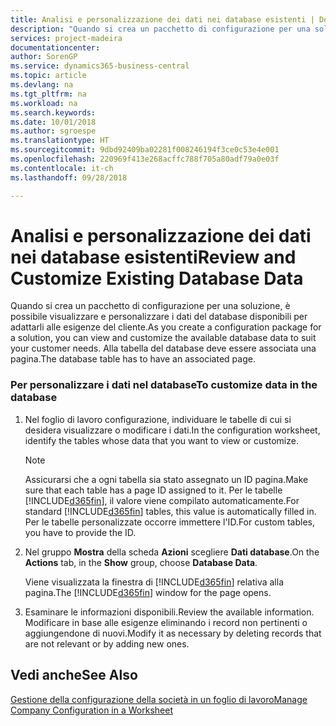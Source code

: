 ```yaml
---
title: Analisi e personalizzazione dei dati nei database esistenti | Documenti Microsoft
description: "Quando si crea un pacchetto di configurazione per una soluzione, è possibile visualizzare e personalizzare i dati del database disponibili per adattarli alle esigenze del cliente. Alla tabella del database deve essere associata una pagina."
services: project-madeira
documentationcenter: 
author: SorenGP
ms.service: dynamics365-business-central
ms.topic: article
ms.devlang: na
ms.tgt_pltfrm: na
ms.workload: na
ms.search.keywords: 
ms.date: 10/01/2018
ms.author: sgroespe
ms.translationtype: HT
ms.sourcegitcommit: 9dbd92409ba02281f008246194f3ce0c53e4e001
ms.openlocfilehash: 220969f413e268acffc788f705a80adf79a0e03f
ms.contentlocale: it-ch
ms.lasthandoff: 09/28/2018

---
```

# <a name="review-and-customize-existing-database-data"></a><span data-ttu-id="2211a-104">Analisi e personalizzazione dei dati nei database esistenti</span><span class="sxs-lookup"><span data-stu-id="2211a-104">Review and Customize Existing Database Data</span></span>
<span data-ttu-id="2211a-105">Quando si crea un pacchetto di configurazione per una soluzione, è possibile visualizzare e personalizzare i dati del database disponibili per adattarli alle esigenze del cliente.</span><span class="sxs-lookup"><span data-stu-id="2211a-105">As you create a configuration package for a solution, you can view and customize the available database data to suit your customer needs.</span></span> <span data-ttu-id="2211a-106">Alla tabella del database deve essere associata una pagina.</span><span class="sxs-lookup"><span data-stu-id="2211a-106">The database table has to have an associated page.</span></span>  

### <a name="to-customize-data-in-the-database"></a><span data-ttu-id="2211a-107">Per personalizzare i dati nel database</span><span class="sxs-lookup"><span data-stu-id="2211a-107">To customize data in the database</span></span>  

1.  <span data-ttu-id="2211a-108">Nel foglio di lavoro configurazione, individuare le tabelle di cui si desidera visualizzare o modificare i dati.</span><span class="sxs-lookup"><span data-stu-id="2211a-108">In the configuration worksheet, identify the tables whose data that you want to view or customize.</span></span>  

    > [!NOTE]  
    >  <span data-ttu-id="2211a-109">Assicurarsi che a ogni tabella sia stato assegnato un ID pagina.</span><span class="sxs-lookup"><span data-stu-id="2211a-109">Make sure that each table has a page ID assigned to it.</span></span> <span data-ttu-id="2211a-110">Per le tabelle [!INCLUDE[d365fin](includes/d365fin_md.md)], il valore viene compilato automaticamente.</span><span class="sxs-lookup"><span data-stu-id="2211a-110">For standard [!INCLUDE[d365fin](includes/d365fin_md.md)] tables, this value is automatically filled in.</span></span> <span data-ttu-id="2211a-111">Per le tabelle personalizzate occorre immettere l'ID.</span><span class="sxs-lookup"><span data-stu-id="2211a-111">For custom tables, you have to provide the ID.</span></span>  

2.  <span data-ttu-id="2211a-112">Nel gruppo **Mostra** della scheda **Azioni** scegliere **Dati database**.</span><span class="sxs-lookup"><span data-stu-id="2211a-112">On the **Actions** tab, in the **Show** group, choose **Database Data**.</span></span>  

     <span data-ttu-id="2211a-113">Viene visualizzata la finestra di [!INCLUDE[d365fin](includes/d365fin_md.md)] relativa alla pagina.</span><span class="sxs-lookup"><span data-stu-id="2211a-113">The [!INCLUDE[d365fin](includes/d365fin_md.md)] window for the page opens.</span></span>  

3.  <span data-ttu-id="2211a-114">Esaminare le informazioni disponibili.</span><span class="sxs-lookup"><span data-stu-id="2211a-114">Review the available information.</span></span> <span data-ttu-id="2211a-115">Modificare in base alle esigenze eliminando i record non pertinenti o aggiungendone di nuovi.</span><span class="sxs-lookup"><span data-stu-id="2211a-115">Modify it as necessary by deleting records that are not relevant or by adding new ones.</span></span>  

## <a name="see-also"></a><span data-ttu-id="2211a-116">Vedi anche</span><span class="sxs-lookup"><span data-stu-id="2211a-116">See Also</span></span>  
 [<span data-ttu-id="2211a-117">Gestione della configurazione della società in un foglio di lavoro</span><span class="sxs-lookup"><span data-stu-id="2211a-117">Manage Company Configuration in a Worksheet</span></span>](admin-how-to-manage-company-configuration-in-a-worksheet.md)

